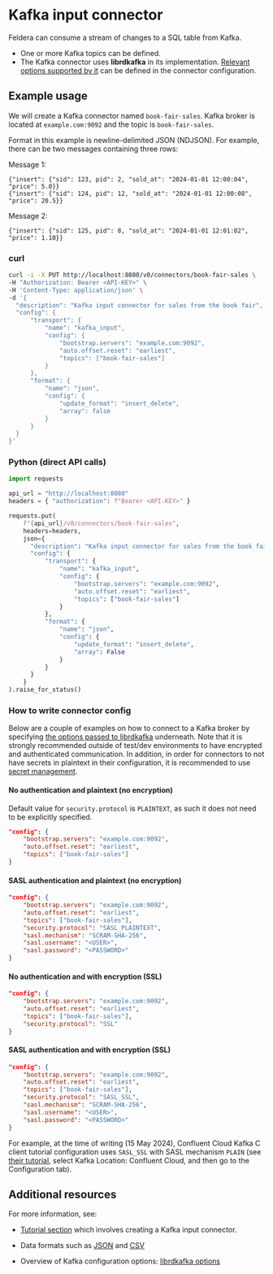 # Kafka input connector

Feldera can consume a stream of changes to a SQL table from Kafka.

* One or more Kafka topics can be defined.
* The Kafka connector uses **librdkafka** in its implementation.
  [Relevant options supported by it](https://github.com/confluentinc/librdkafka/blob/master/CONFIGURATION.md)
  can be defined in the connector configuration.

## Example usage

We will create a Kafka connector named `book-fair-sales`.
Kafka broker is located at `example.com:9092` and the topic is `book-fair-sales`.

Format in this example is newline-delimited JSON (NDJSON).
For example, there can be two messages containing three rows:

Message 1:
```text
{"insert": {"sid": 123, pid": 2, "sold_at": "2024-01-01 12:00:04", "price": 5.0}}
{"insert": {"sid": 124, pid": 12, "sold_at": "2024-01-01 12:00:08", "price": 20.5}}
```

Message 2:
```
{"insert": {"sid": 125, pid": 8, "sold_at": "2024-01-01 12:01:02", "price": 1.10}}
```

### curl

```bash
curl -i -X PUT http://localhost:8080/v0/connectors/book-fair-sales \
-H "Authorization: Bearer <API-KEY>" \
-H 'Content-Type: application/json' \
-d '{
  "description": "Kafka input connector for sales from the book fair",
  "config": {
      "transport": {
          "name": "kafka_input",
          "config": {
              "bootstrap.servers": "example.com:9092",
              "auto.offset.reset": "earliest",
              "topics": ["book-fair-sales"]
          }
      },
      "format": {
          "name": "json",
          "config": {
              "update_format": "insert_delete",
              "array": false
          }
      }
  }
}'
```

### Python (direct API calls)

```python
import requests

api_url = "http://localhost:8080"
headers = { "authorization": f"Bearer <API-KEY>" }

requests.put(
    f"{api_url}/v0/connectors/book-fair-sales", 
    headers=headers,
    json={
      "description": "Kafka input connector for sales from the book fair",
      "config": {
          "transport": {
              "name": "kafka_input",
              "config": {
                  "bootstrap.servers": "example.com:9092",
                  "auto.offset.reset": "earliest",
                  "topics": ["book-fair-sales"]
              }
          },
          "format": {
              "name": "json",
              "config": {
                  "update_format": "insert_delete",
                  "array": False
              }
          }
      }
    }
).raise_for_status()
```

### How to write connector config

Below are a couple of examples on how to connect to a Kafka broker
by specifying
[the options passed to librdkafka](https://github.com/confluentinc/librdkafka/blob/master/CONFIGURATION.md)
underneath.
Note that it is strongly recommended outside of test/dev
environments to have encrypted and authenticated communication.
In addition, in order for connectors to not have secrets in plaintext in their configuration,
it is recommended to use [secret management](/docs/cloud/secret-management).

#### No authentication and plaintext (no encryption)

Default value for `security.protocol` is `PLAINTEXT`, as such
it does not need to be explicitly specified.

```json
"config": {
    "bootstrap.servers": "example.com:9092",
    "auto.offset.reset": "earliest",
    "topics": ["book-fair-sales"]
}
```

#### SASL authentication and plaintext (no encryption)

```json
"config": {
    "bootstrap.servers": "example.com:9092",
    "auto.offset.reset": "earliest",
    "topics": ["book-fair-sales"],
    "security.protocol": "SASL_PLAINTEXT",
    "sasl.mechanism": "SCRAM-SHA-256",
    "sasl.username": "<USER>",
    "sasl.password": "<PASSWORD>"
}
```

#### No authentication and with encryption (SSL)

```json
"config": {
    "bootstrap.servers": "example.com:9092",
    "auto.offset.reset": "earliest",
    "topics": ["book-fair-sales"],
    "security.protocol": "SSL"
}
```

#### SASL authentication and with encryption (SSL)

```json
"config": {
    "bootstrap.servers": "example.com:9092",
    "auto.offset.reset": "earliest",
    "topics": ["book-fair-sales"],
    "security.protocol": "SASL_SSL",
    "sasl.mechanism": "SCRAM-SHA-256",
    "sasl.username": "<USER>",
    "sasl.password": "<PASSWORD>"
}
```

For example, at the time of writing (15 May 2024),
Confluent Cloud Kafka C client tutorial configuration
uses `SASL_SSL` with SASL mechanism `PLAIN` (see
[their tutorial](https://developer.confluent.io/get-started/c/#kafka-setup),
select Kafka Location: Confluent Cloud, and then go to the Configuration tab).

## Additional resources

For more information, see:

* [Tutorial section](/docs/tutorials/basics/part3#step-2-create-kafkaredpanda-connectors) which involves
  creating a Kafka input connector.

* Data formats such as [JSON](https://www.feldera.com/docs/api/json) and
  [CSV](https://www.feldera.com/docs/api/csv)

* Overview of Kafka configuration options:
  [librdkafka options](https://github.com/confluentinc/librdkafka/blob/master/CONFIGURATION.md)
